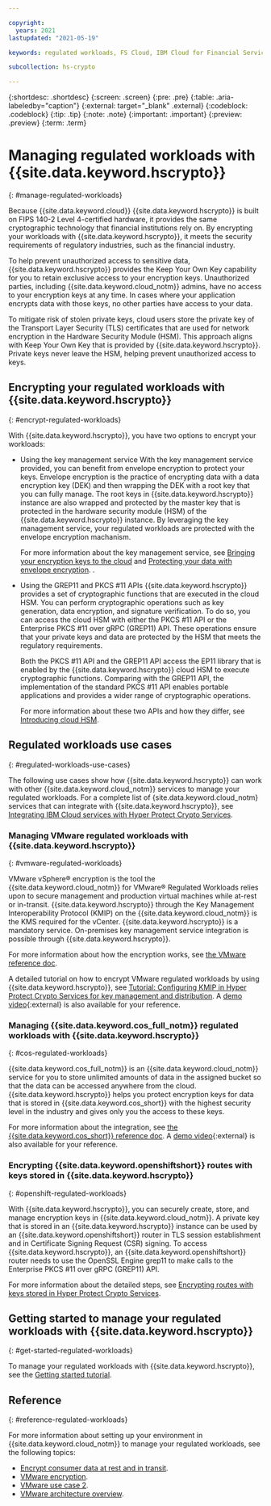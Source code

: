 ```yaml
---

copyright:
  years: 2021
lastupdated: "2021-05-19"

keywords: regulated workloads, FS Cloud, IBM Cloud for Financial Services, FS Cloud use cases

subcollection: hs-crypto

---
```


{:shortdesc: .shortdesc}
{:screen: .screen}
{:pre: .pre}
{:table: .aria-labeledby="caption"}
{:external: target="_blank" .external}
{:codeblock: .codeblock}
{:tip: .tip}
{:note: .note}
{:important: .important}
{:preview: .preview}
{:term: .term}

# Managing regulated workloads with {{site.data.keyword.hscrypto}}
{: #manage-regulated-workloads}

Because {{site.data.keyword.cloud}} {{site.data.keyword.hscrypto}} is built on FIPS 140-2 Level 4-certified hardware, it provides the same cryptographic technology that financial institutions rely on. By encrypting your workloads with {{site.data.keyword.hscrypto}}, it meets the security requirements of regulatory industries, such as the financial industry.

To help prevent unauthorized access to sensitive data, {{site.data.keyword.hscrypto}} provides the Keep Your Own Key capability for you to retain exclusive access to your encryption keys. Unauthorized parties, including {{site.data.keyword.cloud_notm}} admins, have no access to your encryption keys at any time. In cases where your application encrypts data with those keys, no other parties have access to your data.  

To mitigate risk of stolen private keys, cloud users store the private key of the Transport Layer Security (TLS) certificates that are used for network encryption in the Hardware Security Module (HSM). This approach aligns with Keep Your Own Key that is provided by {{site.data.keyword.hscrypto}}. Private keys never leave the HSM, helping prevent unauthorized access to keys.

## Encrypting your regulated workloads with {{site.data.keyword.hscrypto}}
{: #encrypt-regulated-workloads}

With {{site.data.keyword.hscrypto}}, you have two options to encrypt your workloads:

* Using the key management service
  With the key management service provided, you can benefit from envelope encryption to protect your keys. Envelope encryption is the practice of encrypting data with a data encryption key (DEK) and then wrapping the DEK with a root key that you can fully manage. The root keys in {{site.data.keyword.hscrypto}} instance are also wrapped and protected by the master key that is protected in the hardware security module (HSM) of the {{site.data.keyword.hscrypto}} instance. By leveraging the key management service, your regulated workloads are protected with the envelope encryption machanism.

  For more information about the key management service, see [Bringing your encryption keys to the cloud](/docs/hs-crypto?topic=hs-crypto-importing-keys) and [Protecting your data with envelope encryption](/docs/hs-crypto?topic=hs-crypto-envelope-encryption).
.
* Using the GREP11 and PKCS #11 APIs
  {{site.data.keyword.hscrypto}} provides a set of cryptographic functions that are executed in the cloud HSM. You can perform cryptographic operations such as key generation, data encryption, and signature verification. To do so, you can access the cloud HSM with either the PKCS #11 API or the Enterprise PKCS #11 over gRPC (GREP11) API. These operations ensure that your private keys and data are protected by the HSM that meets the regulatory requirements.

  Both the PKCS #11 API and the GREP11 API access the EP11 library that is enabled by the {{site.data.keyword.hscrypto}} cloud HSM to execute cryptographic functions. Comparing with the GREP11 API, the implementation of the standard PKCS #11 API enables portable applications and provides a wider range of cryptographic operations.

  For more information about these two APIs and how they differ, see [Introducing cloud HSM](/docs/hs-crypto?topic=hs-crypto-introduce-cloud-hsm).

## Regulated workloads use cases
{: #regulated-workloads-use-cases}

The following use cases show how {{site.data.keyword.hscrypto}} can work with other {{site.data.keyword.cloud_notm}} services to manage your regulated workloads. For a complete list of {site.data.keyword.cloud_notm} services that can integrate with {{site.data.keyword.hscrypto}}, see [Integrating IBM Cloud services with Hyper Protect Crypto Services](/docs/hs-crypto?topic=hs-crypto-integrate-services). 

### Managing VMware regulated workloads with {{site.data.keyword.hscrypto}}
{: #vmware-regulated-workloads}

VMware vSphere® encryption is the tool the {{site.data.keyword.cloud_notm}} for VMware® Regulated Workloads relies upon to secure management and production virtual machines while at-rest or in-transit. {{site.data.keyword.hscrypto}} through the Key Management Interoperability Protocol (KMIP) on the {{site.data.keyword.cloud_notm}} is the KMS required for the vCenter. {{site.data.keyword.hscrypto}} is a mandatory service. On-premises key management service integration is possible through {{site.data.keyword.hscrypto}}.

For more information about how the encryption works, see [the VMware reference doc](/docs/vmwaresolutions?topic=vmwaresolutions-vrw-encryption).

A detailed tutorial on how to encrypt VMware regulated workloads by using {{site.data.keyword.hscrypto}}, see [Tutorial: Configuring KMIP in Hyper Protect Crypto Services for key management and distribution](/docs/hs-crypto?topic=hs-crypto-tutorial-kmip-vmware). A [demo video](https://mediacenter.ibm.com/media/1_e5gk6ktn){:external} is also available for your reference.

### Managing {{site.data.keyword.cos_full_notm}} regulated workloads with {{site.data.keyword.hscrypto}}
{: #cos-regulated-workloads}

{{site.data.keyword.cos_full_notm}} is an {{site.data.keyword.cloud_notm}} service for you to store unlimited amounts of data in the assigned bucket so that the data can be accessed anywhere from the cloud. {{site.data.keyword.hscrypto}} helps you protect encryption keys for data that is stored in {{site.data.keyword.cos_short}} with the highest security level in the industry and gives only you the access to these keys.

For more information about the integration, see [the {{site.data.keyword.cos_short}} reference doc](/docs/cloud-object-storage?topic=cloud-object-storage-encryption). A [demo video](https://mediacenter.ibm.com/media/0_mgxwp16v){:external} is also available for your reference.

### Encrypting {{site.data.keyword.openshiftshort}} routes with keys stored in {{site.data.keyword.hscrypto}}
{: #openshift-regulated-workloads}

With {{site.data.keyword.hscrypto}}, you can securely create, store, and manage encryption keys in {{site.data.keyword.cloud_notm}}. A private key that is stored in an {{site.data.keyword.hscrypto}} instance can be used by an {{site.data.keyword.openshiftshort}} router in TLS session establishment and in Certificate Signing Request (CSR) signing. To access {{site.data.keyword.hscrypto}}, an {{site.data.keyword.openshiftshort}} router needs to use the OpenSSL Engine grep11 to make calls to the Enterprise PKCS #11 over gRPC (GREP11) API.

For more information about the detailed steps, see [Encrypting routes with keys stored in Hyper Protect Crypto Services](/docs/openshift?topic=openshift-hpcs-router).

## Getting started to manage your regulated workloads with {{site.data.keyword.hscrypto}}
{: #get-started-regulated-workloads}

To manage your regulated workloads with {{site.data.keyword.hscrypto}}, see the [Getting started tutorial](/docs/hs-crypto?topic=hs-crypto-get-started).

## Reference
{: #reference-regulated-workloads}

For more information about setting up your environment in {{site.data.keyword.cloud_notm}} to manage your regulated workloads, see the following topics:

* [Encrypt consumer data at rest and in transit](/docs/allowlist/framework-financial-services?topic=framework-financial-services-best-practices#best-practices-encryption).
* [VMware encryption](/docs/vmwaresolutions?topic=vmwaresolutions-vrw-encryption#vrw-encryption-keys).
* [VMware use case 2](/docs/vmwaresolutions?topic=vmwaresolutions-vrw-use-case-2).
* [VMware architecture overview](/docs/vmwaresolutions?topic=vmwaresolutions-vrw-archi-overview).
